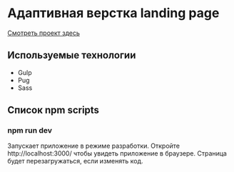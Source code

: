 # Адаптивная верстка landing page

[Смотреть проект здесь](https://sorokinaolga.github.io/html-nike/)

## Используемые технологии

- Gulp
- Pug
- Sass

## Список npm scripts

### npm run dev

Запускает приложение в режиме разработки.
Откройте http://localhost:3000/ чтобы увидеть приложение в браузере.
Страница будет перезагружаться, если изменять код.
